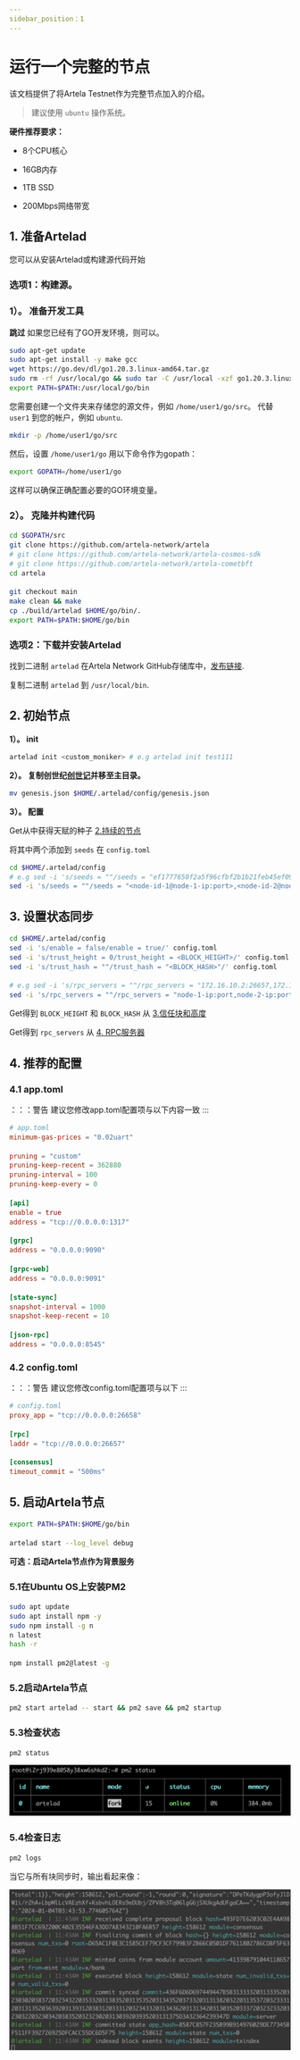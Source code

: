 ```yaml
---
sidebar_position：1
---
```


# 运行一个完整的节点

该文档提供了将Artela Testnet作为完整节点加入的介绍。
> 建议使用 `ubuntu` 操作系统。

 **硬件推荐要求：** 

- 8个CPU核心

- 16GB内存

- 1TB SSD

- 200Mbps网络带宽

## 1. 准备Artelad

您可以从安装Artelad或构建源代码开始

### 选项1：构建源。

### 1）。 准备开发工具

 **跳过** 如果您已经有了GO开发环境，则可以。

```bash
sudo apt-get update
sudo apt-get install -y make gcc
wget https://go.dev/dl/go1.20.3.linux-amd64.tar.gz
sudo rm -rf /usr/local/go && sudo tar -C /usr/local -xzf go1.20.3.linux-amd64.tar.gz
export PATH=$PATH:/usr/local/go/bin
```

您需要创建一个文件夹来存储您的源文件，例如 `/home/user1/go/src`。 代替 `user1` 到您的帐户，例如 `ubuntu`.
```bash
mkdir -p /home/user1/go/src
```
然后，设置 `/home/user1/go` 用以下命令作为gopath：
```bash
export GOPATH=/home/user1/go
```
这样可以确保正确配置必要的GO环境变量。

### 2）。 克隆并构建代码

```bash
cd $GOPATH/src
git clone https://github.com/artela-network/artela
# git clone https://github.com/artela-network/artela-cosmos-sdk
# git clone https://github.com/artela-network/artela-cometbft
cd artela

git checkout main
make clean && make
cp ./build/artelad $HOME/go/bin/.
export PATH=$PATH:$HOME/go/bin
```

### 选项2：下载并安装Artelad

找到二进制 `artelad` 在Artela Network GitHub存储库中，[发布链接](https://github.com/artela-network/artela/releases).

复制二进制 `artelad` 到 `/usr/local/bin`.

## 2. 初始节点

 **1）。 init** 

```bash
artelad init <custom_moniker> # e.g artelad init test111
```

 **2）。 复制创世纪[创世记](./genesis.json)并移至主目录。** 

```bash
mv genesis.json $HOME/.artelad/config/genesis.json
```

 **3）。 配置** 

Get从中获得天赋的种子 [2.持续的节点](./access-testnet#public-information-on-testnet) 

将其中两个添加到 `seeds` 在 `config.toml` 

```bash
cd $HOME/.artelad/config
# e.g sed -i 's/seeds = ""/seeds = "ef1777650f2a5f96cfbf2b1b21feb45ef09bbaa4@172.16.10.2:26656,96a8e722f93acacd21baec6db51acd6cc16bbee2@172.16.10.4:26656"/' config.toml
sed -i 's/seeds = ""/seeds = "<node-id-1@node-1-ip:port>,<node-id-2@node-2-ip:port>"/' config.toml
```

## 3. 设置状态同步

```bash
cd $HOME/.artelad/config
sed -i 's/enable = false/enable = true/' config.toml
sed -i 's/trust_height = 0/trust_height = <BLOCK_HEIGHT>/' config.toml
sed -i 's/trust_hash = ""/trust_hash = "<BLOCK_HASH>"/' config.toml

# e.g sed -i 's/rpc_servers = ""/rpc_servers = "172.16.10.2:26657,172.16.10.4:26657"/' config.toml
sed -i 's/rpc_servers = ""/rpc_servers = "node-1-ip:port,node-2-ip:port"/' config.toml
```

Get得到 `BLOCK_HEIGHT` 和 `BLOCK_HASH` 从 [3.信任块和高度](./access-testnet#public-information-on-testnet) 

Get得到 `rpc_servers` 从 [4. RPC服务器](./access-testnet#public-information-on-testnet##RPC-servers) 

## 4. 推荐的配置
### 4.1 app.toml

：：：警告
建议您修改app.toml配置项与以下内容一致
:::
```toml
# app.toml
minimum-gas-prices = "0.02uart" 

pruning = "custom" 
pruning-keep-recent = 362880
pruning-interval = 100
pruning-keep-every = 0

[api]
enable = true
address = "tcp://0.0.0.0:1317" 

[grpc]
address = "0.0.0.0:9090" 

[grpc-web]
address = "0.0.0.0:9091" 

[state-sync]
snapshot-interval = 1000
snapshot-keep-recent = 10

[json-rpc]
address = "0.0.0.0:8545" 
```

### 4.2 config.toml
：：：警告
建议您修改config.toml配置项与以下
:::
```toml
# config.toml
proxy_app = "tcp://0.0.0.0:26658" 

[rpc]
laddr = "tcp://0.0.0.0:26657" 

[consensus]
timeout_commit = "500ms" 
```

## 5. 启动Artela节点

```bash
export PATH=$PATH:$HOME/go/bin

artelad start --log_level debug
```
 **可选：启动Artela节点作为背景服务** 

### 5.1在Ubuntu OS上安装PM2
```bash
sudo apt update
sudo apt install npm -y
sudo npm install -g n
n latest
hash -r

npm install pm2@latest -g
```

### 5.2启动Artela节点
```bash
pm2 start artelad -- start && pm2 save && pm2 startup
```

### 5.3检查状态
```bash
pm2 status
```
 ![输出2](./img/1.png) 

### 5.4检查日志
```bash
pm2 logs
```

当它与所有块同步时，输出看起来像：

 ![输出2](./img/2.png) 